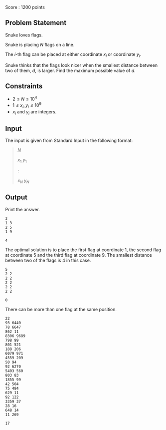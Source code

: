 Score : $1200$ points

## Problem Statement

Snuke loves flags.

Snuke is placing $N$ flags on a line.

The $i$-th flag can be placed at either coordinate $x_i$ or coordinate $y_i$.

Snuke thinks that the flags look nicer when the smallest distance between two of them, $d$, is larger. Find the maximum possible value of $d$.

## Constraints

- $2 \leq N \leq 10^{4}$
- $1 \leq x_i, y_i \leq 10^{9}$
- $x_i$ and $y_i$ are integers.

## Input

The input is given from Standard Input in the following format:

> $N$
> 
> $x_1$ $y_1$
> 
> $:$
> 
> $x_N$ $y_N$

## Output

Print the answer.

```input1
3
1 3
2 5
1 9
```

```output1
4
```

The optimal solution is to place the first flag at coordinate $1$, the second flag at coordinate $5$ and the third flag at coordinate $9$. The smallest distance between two of the flags is $4$ in this case.

```input2
5
2 2
2 2
2 2
2 2
2 2
```

```output2
0
```

There can be more than one flag at the same position.

```input3
22
93 6440
78 6647
862 11
8306 9689
798 99
801 521
188 206
6079 971
4559 209
50 94
92 6270
5403 560
803 83
1855 99
42 504
75 484
629 11
92 122
3359 37
28 16
648 14
11 269
```

```output3
17
```
